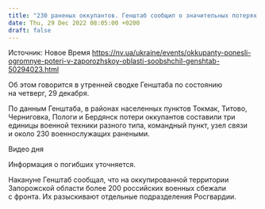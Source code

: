 ```yaml
---
title: "230 раненых оккупантов. Генштаб сообщил о значительных потерях РФ в Запорожской области"
date: Thu, 29 Dec 2022 08:05:00 +0200
draft: false
---
```

Источник: Новое Время https://nv.ua/ukraine/events/okkupanty-ponesli-ogromnye-poteri-v-zaporozhskoy-oblasti-soobshchil-genshtab-50294023.html


Об этом говорится в утренней сводке Генштаба по состоянию на четверг, 29 декабря.

По данным Генштаба, в районах населенных пунктов Токмак, Титово, Черниговка, Пологи и Бердянск потери оккупантов составили три единицы военной техники разного типа, командный пункт, узел связи и около 230 военнослужащих ранеными.

 Видео дня   

Информация о погибших уточняется.

Накануне Генштаб сообщал, что на оккупированной территории Запорожской области более 200 российских военных сбежали с фронта. Их разыскивают отдельные подразделения Росгвардии.
